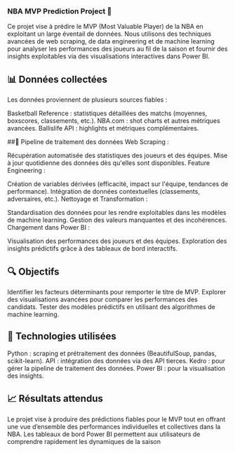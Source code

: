 ### NBA MVP Prediction Project 🏀
Ce projet vise à prédire le MVP (Most Valuable Player) de la NBA en exploitant un large éventail de données. Nous utilisons des techniques avancées de web scraping, de data engineering et de machine learning pour analyser les performances des joueurs au fil de la saison et fournir des insights exploitables via des visualisations interactives dans Power BI.

## 📊 Données collectées
Les données proviennent de plusieurs sources fiables :

Basketball Reference : statistiques détaillées des matchs (moyennes, boxscores, classements, etc.).
NBA.com : shot charts et autres métriques avancées.
Ballislife API : highlights et métriques complémentaires.

##🔧 Pipeline de traitement des données
Web Scraping :

Récupération automatisée des statistiques des joueurs et des équipes.
Mise à jour quotidienne des données dès qu'elles sont disponibles.
Feature Engineering :

Création de variables dérivées (efficacité, impact sur l'équipe, tendances de performance).
Intégration de données contextuelles (classements, adversaires, etc.).
Nettoyage et Transformation :

Standardisation des données pour les rendre exploitables dans les modèles de machine learning.
Gestion des valeurs manquantes et des incohérences.
Chargement dans Power BI :

Visualisation des performances des joueurs et des équipes.
Exploration des insights prédictifs grâce à des tableaux de bord interactifs.

## 🔍 Objectifs
Identifier les facteurs déterminants pour remporter le titre de MVP.
Explorer des visualisations avancées pour comparer les performances des candidats.
Tester des modèles prédictifs en utilisant des algorithmes de machine learning.
## 🚀 Technologies utilisées
Python : scraping et prétraitement des données (BeautifulSoup, pandas, scikit-learn).
API : intégration des données via des API tierces.
Kedro : pour gérer la pipeline de traitement des données.
Power BI : pour la visualisation des insights.

## 📈 Résultats attendus
Le projet vise à produire des prédictions fiables pour le MVP tout en offrant une vue d’ensemble des performances individuelles et collectives dans la NBA. Les tableaux de bord Power BI permettent aux utilisateurs de comprendre rapidement les dynamiques de la saison
